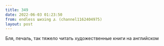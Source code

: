 ```yaml
---
title: 349
date: 2022-06-03 01:23:50
from: endless шизing ⍼ (channel1162404975)
layout: post
---
```


Бля, печаль, так тяжело читать художественные книги на английском

